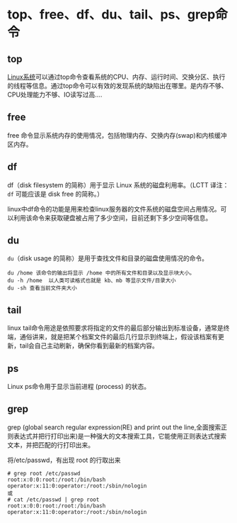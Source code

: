 # top、free、df、du、tail、ps、grep命令

## top

[Linux系统](https://www.baidu.com/s?wd=Linux%E7%B3%BB%E7%BB%9F&tn=24004469_oem_dg&rsv_dl=gh_pl_sl_csd)可以通过top命令查看系统的CPU、内存、运行时间、交换分区、执行的线程等信息。通过top命令可以有效的发现系统的缺陷出在哪里。是内存不够、CPU处理能力不够、IO读写过高….

## free

free 命令显示系统内存的使用情况，包括物理内存、交换内存(swap)和内核缓冲区内存。

## df

df（disk filesystem 的简称）用于显示 Linux 系统的磁盘利用率。（LCTT 译注：`df` 可能应该是 disk free 的简称。）

linux中df命令的功能是用来检查linux服务器的文件系统的磁盘空间占用情况。可以利用该命令来获取硬盘被占用了多少空间，目前还剩下多少空间等信息。

## du

`du`（disk usage 的简称）是用于查找文件和目录的磁盘使用情况的命令。

```
du /home 该命令的输出将显示 /home 中的所有文件和目录以及显示块大小。
du -h /home  以人类可读格式也就是 kb、mb 等显示文件/目录大小
du -sh 查看当前文件夹大小
```

## tail

linux tail命令用途是依照要求将指定的文件的最后部分输出到标准设备，通常是终端，通俗讲来，就是把某个档案文件的最后几行显示到终端上，假设该档案有更新，tail会自己主动刷新，确保你看到最新的档案内容。

## ps

Linux ps命令用于显示当前进程 (process) 的状态。

## grep

grep (global search regular expression(RE) and print out the line,全面搜索正则表达式并把行打印出来)是一种强大的文本搜索工具，它能使用正则表达式搜索文本，并把匹配的行打印出来。

将/etc/passwd，有出现 root 的行取出来

```
# grep root /etc/passwd
root:x:0:0:root:/root:/bin/bash
operator:x:11:0:operator:/root:/sbin/nologin
或
# cat /etc/passwd | grep root 
root:x:0:0:root:/root:/bin/bash
operator:x:11:0:operator:/root:/sbin/nologin
```


